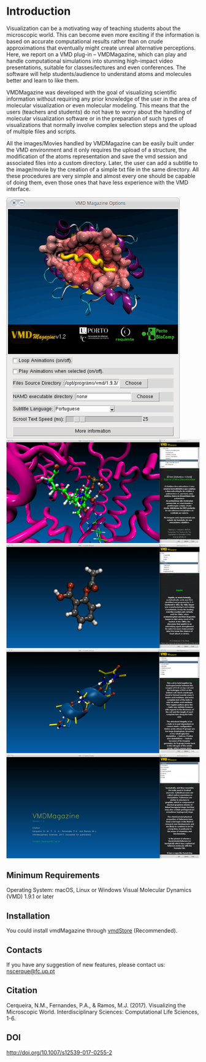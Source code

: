 # Introduction
Visualization can be a motivating way of teaching students about the microscopic world. This can become even more exciting if the information is based on accurate computational results rather than on crude approximations that eventually might create unreal alternative perceptions. Here, we report on a VMD plug-in – VMDMagazine, which can play and handle computational simulations into stunning high-impact video presentations, suitable for classes/lectures and even conferences. The software will help students/audience to understand atoms and molecules better and learn to like them.

VMDMagazine was developed with the goal of visualizing scientific information without requiring any prior knowledge of the user in the area of molecular visualization or even molecular modeling. This means that the users (teachers and students) do not have to worry about the handling of molecular visualization software or in the preparation of such types of visualizations that normally involve complex selection steps and the upload of multiple files and scripts.

All the images/Movies handled by VMDMagazine can be easily built under the VMD environment and it only requires the upload of a structure, the modification of the atoms representation and save the vmd session and associated files into a custom directory. Later, the user can add a subtitle to the image/movie by the creation of a simple txt file in the same directory. All these procedures are very simple and almost every one should be capable of doing them, even those ones that have less experience with the VMD interface.

![Image](Screenshots/image1.gif)
![Image](Screenshots/image2.gif)
![Image](Screenshots/image3.gif)
![Image](Screenshots/image4.gif)
![Image](Screenshots/image5.gif)

## Minimum Requirements
Operating System: macOS, Linux or Windows
Visual Molecular Dynamics (VMD) 1.9.1 or later

## Installation

You could install vmdMagazine through [vmdStore](https://github.com/portobiocomp/vmdStore) (Recommended).

## Contacts
If you have any suggestion of new features, please contact us: nscerque@fc.up.pt

## Citation
Cerqueira, N.M., Fernandes, P.A., & Ramos, M.J. (2017). Visualizing the Microscopic World. Interdisciplinary Sciences: Computational Life Sciences, 1-6.

## DOI
http://doi.org/10.1007/s12539-017-0255-2
